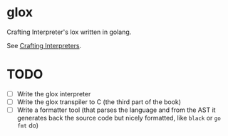 # glox
Crafting Interpreter's lox written in golang.

See [Crafting Interpreters](https://craftinginterpreters.com/).

# TODO
- [ ] Write the glox interpreter
- [ ] Write the glox transpiler to C (the third part of the book)
- [ ] Write a formatter tool (that parses the language and from the AST it generates back the source
      code but nicely formatted, like `black` or `go fmt` do)